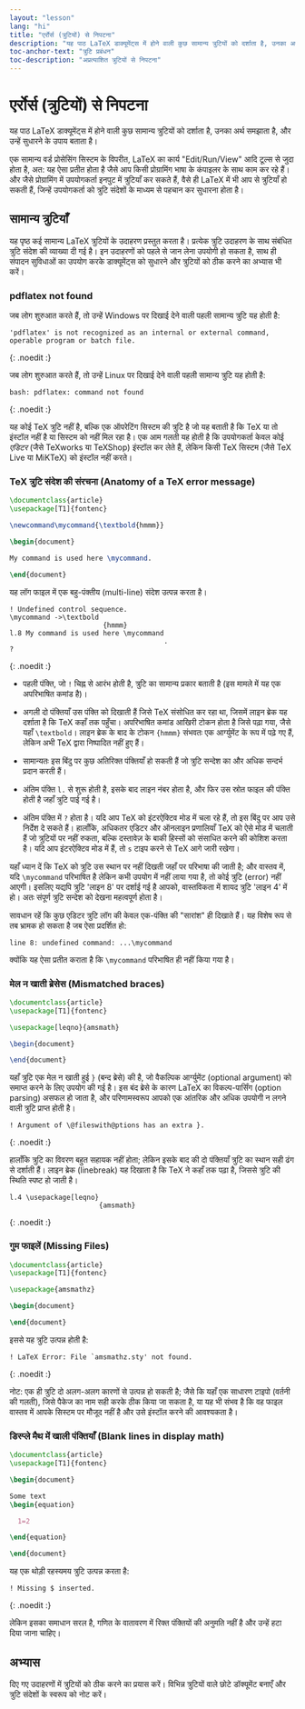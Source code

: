 ```yaml
---
layout: "lesson"
lang: "hi"
title: "एर्रोर्स (त्रुटियों) से निपटना"
description: "यह पाठ LaTeX डाक्यूमेंट्स में होने वाली कुछ सामान्य त्रुटियों को दर्शाता है, उनका अर्थ समझाता है, और उन्हें सुधारने के उपाय बताता है।"
toc-anchor-text: "त्रुटि प्रबंधन"
toc-description: "अप्रत्याशित त्रुटियों से निपटना"
---
```


# एर्रोर्स (त्रुटियों) से निपटना

<span class="summary">यह पाठ LaTeX डाक्यूमेंट्स में होने वाली कुछ सामान्य त्रुटियों को दर्शाता है, उनका अर्थ समझाता है, और उन्हें सुधारने के उपाय बताता है।</span>

एक सामान्य वर्ड प्रोसेसिंग सिस्टम के विपरीत, LaTeX का कार्य "Edit/Run/View" आदि टूल्स से जुदा होता है, अत: यह ऐसा प्रतीत होता है जैसे आप किसी प्रोग्रामिंग भाषा के कंपाइलर के साथ काम कर रहे हैं। और जैसे प्रोग्रामिंग में उपयोगकर्ता इनपुट में त्रुटियाँ कर सकते हैं, वैसे ही LaTeX में भी आप से त्रुटियाँ हो सकती हैं, जिन्हें उपयोगकर्ता को त्रुटि संदेशों के माध्यम से पहचान कर सुधारना होता है।


## सामान्य त्रुटियाँ
यह पृष्ठ कई सामान्य LaTeX त्रुटियों के उदाहरण प्रस्तुत करता है। प्रत्येक त्रुटि उदाहरण के साथ संबंधित त्रुटि संदेश की व्याख्या दी गई है। इन उदाहरणों को पहले से जान लेना उपयोगी हो सकता है, साथ ही संपादन सुविधाओं का उपयोग करके डाक्यूमेंट्स को सुधारने और त्रुटियों को ठीक करने का अभ्यास भी करें।



### pdflatex not found

जब लोग शुरुआत करते हैं, तो उन्हें Windows पर दिखाई देने वाली पहली सामान्य त्रुटि यह होती है:
```
'pdflatex' is not recognized as an internal or external command,
operable program or batch file.
```
{: .noedit :}


जब लोग शुरुआत करते हैं, तो उन्हें Linux पर दिखाई देने वाली पहली सामान्य त्रुटि यह होती है:
```
bash: pdflatex: command not found
```
{: .noedit :}



यह कोई TeX त्रुटि नहीं है, बल्कि एक ऑपरेटिंग सिस्टम की त्रुटि है जो यह बताती है कि TeX या तो इंस्टॉल नहीं है या सिस्टम को नहीं मिल रहा है। एक आम गलती यह होती है कि उपयोगकर्ता केवल कोई _एडिटर_ (जैसे TeXworks या TeXShop) इंस्टॉल कर लेते हैं, लेकिन किसी TeX सिस्टम (जैसे TeX Live या MiKTeX) को इंस्टॉल नहीं करते।

### TeX त्रुटि संदेश की संरचना (Anatomy of a TeX error message)

```latex
\documentclass{article}
\usepackage[T1]{fontenc}

\newcommand\mycommand{\textbold{hmmm}}

\begin{document}

My command is used here \mycommand.

\end{document}
```

यह लॉग फाइल में एक बहु-पंक्तीय (multi-line) संदेश उत्पन्न करता है।

```
! Undefined control sequence.
\mycommand ->\textbold 
                       {hmmm}
l.8 My command is used here \mycommand
                                      .
? 
```
{: .noedit :}


* पहली पंक्ति, जो `!` चिह्न से आरंभ होती है, त्रुटि का सामान्य प्रकार बताती है (इस मामले में यह एक अपरिभाषित कमांड है)।

* अगली दो पंक्तियाँ उस पंक्ति को दिखाती हैं जिसे TeX संसोधित कर रहा था, जिसमें लाइन ब्रेक यह दर्शाता है कि TeX कहाँ तक पहुँचा। अपरिभाषित कमांड आखिरी टोकन होता है जिसे पढ़ा गया, जैसे यहाँ `\textbold`। लाइन ब्रेक के बाद के टोकन `{hmmm}` संभवतः एक आर्ग्युमेंट के रूप में पढ़े गए हैं, लेकिन अभी TeX द्वारा निष्पादित नहीं हुए हैं।

* सामान्यतः इस बिंदु पर कुछ अतिरिक्त पंक्तियाँ हो सकती हैं जो त्रुटि सन्देश का और अधिक सन्दर्भ प्रदान करती हैं।

* अंतिम पंक्ति `l.` से शुरू होती है, इसके बाद लाइन नंबर होता है, और फिर उस स्रोत फाइल की पंक्ति होती है जहाँ त्रुटि पाई गई है।

* अंतिम पंक्ति में `?` होता है। यदि आप TeX को इंटरऐक्टिव मोड में चला रहे हैं, तो इस बिंदु पर आप उसे निर्देश दे सकते हैं। हालाँकि, अधिकतर एडिटर और ऑनलाइन प्रणालियाँ TeX को ऐसे मोड में चलाती हैं जो त्रुटियों पर नहीं रुकता, बल्कि दस्तावेज़ के बाकी हिस्सों को संसाधित करने की कोशिश करता है। यदि आप इंटरऐक्टिव मोड में हैं, तो `s` टाइप करने से TeX आगे जारी रखेगा।


यहाँ ध्यान दें कि TeX को त्रुटि उस स्थान पर नहीं दिखती जहाँ पर परिभाषा की जाती है; और वास्तव में, यदि `\mycommand` परिभाषित है लेकिन कभी उपयोग में नहीं लाया गया है, तो कोई त्रुटि (error) नहीं आएगी। इसलिए यद्यपि त्रुटि 'लाइन 8' पर दर्शाई गई है आपको, वास्तविकता में शायद त्रुटि 'लाइन 4' में हो। अतः संपूर्ण त्रुटि सन्देश को देखना महत्वपूर्ण होता है।

सावधान रहें कि कुछ एडिटर त्रुटि लॉग की केवल एक-पंक्ति की "सारांश" ही दिखाते हैं। यह विशेष रूप से तब भ्रामक हो सकता है जब ऐसा प्रदर्शित हो:

`line 8: undefined command: ...\mycommand`

क्योंकि यह ऐसा प्रतीत कराता है कि `\mycommand` परिभाषित ही नहीं किया गया है।



### मेल न खाती ब्रेसेस (Mismatched braces)

```latex
\documentclass{article}
\usepackage[T1]{fontenc}

\usepackage[leqno}{amsmath}

\begin{document}

\end{document}
```

यहाँ त्रुटि एक मेल न खाती हुई `}` (बन्द ब्रेसे) की है, जो वैकल्पिक आर्ग्युमेंट (optional argument) को समाप्त करने के लिए उपयोग की गई है। इस बंद ब्रेसे के कारण LaTeX का विकल्प-पार्सिंग (option parsing) असफल हो जाता है, और परिणामस्वरूप आपको एक आंतरिक और अधिक उपयोगी न लगने वाली त्रुटि प्राप्त होती है।

```
! Argument of \@fileswith@ptions has an extra }.
```
{: .noedit :}

हालाँकि त्रुटि का विवरण बहुत सहायक नहीं होता; लेकिन इसके बाद की दो पंक्तियाँ त्रुटि का स्थान सही ढंग से दर्शाती हैं। लाइन ब्रेक (linebreak) यह दिखाता है कि TeX ने कहाँ तक पढ़ा है, जिससे त्रुटि की स्थिति स्पष्ट हो जाती है।

```
l.4 \usepackage[leqno}
                      {amsmath}
```
{: .noedit :}


### गुम फाइलें (Missing Files)

```latex
\documentclass{article}
\usepackage[T1]{fontenc}

\usepackage{amsmathz}

\begin{document}

\end{document}
```

इससे यह त्रुटि उत्पन्न होती है:

```
! LaTeX Error: File `amsmathz.sty' not found.
```
{: .noedit :}

नोट: एक ही त्रुटि दो अलग-अलग कारणों से उत्पन्न हो सकती है; जैसे कि यहाँ एक साधारण टाइपो (वर्तनी की गलती), जिसे पैकेज का नाम सही करके ठीक किया जा सकता है, या यह भी संभव है कि वह फाइल वास्तव में आपके सिस्टम पर मौजूद नहीं है और उसे इंस्टॉल करने की आवश्यकता है।

### डिस्प्ले मैथ में खाली पंक्तियाँ (Blank lines in display math)

```latex
\documentclass{article}
\usepackage[T1]{fontenc}

\begin{document}

Some text
\begin{equation}

  1=2

\end{equation}

\end{document}
```

यह एक थोड़ी रहस्यमय त्रुटि उत्पन्न करता है:
```
! Missing $ inserted.
```
{: .noedit :}

लेकिन इसका समाधान सरल है, गणित के वातावरण में रिक्त पंक्तियों की अनुमति नहीं है और उन्हें हटा दिया जाना चाहिए।


## अभ्यास

दिए गए उदाहरणों में त्रुटियों को ठीक करने का प्रयास करें। विभिन्न त्रुटियों वाले छोटे डॉक्यूमेंट बनाएँ और त्रुटि संदेशों के स्वरूप को नोट करें।

<script>
  window.addEventListener('load', function(){
      if(editors['pre2'] != null) editors['pre2'].moveCursorTo(3, 31, false);
      if(editors['pre4'] != null) editors['pre4'].moveCursorTo(3, 18, false);
      if(editors['pre7'] != null) editors['pre7'].moveCursorTo(3  , 20, false);
      if(editors['pre9'] != null) editors['pre9'].moveCursorTo(7, 0, false);
  }, false);
</script>
